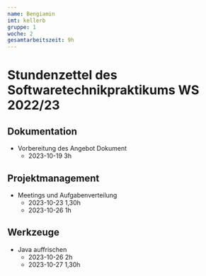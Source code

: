 ```yaml
---
name: Bengiamin
imt: kellerb
gruppe: 1
woche: 2
gesamtarbeitszeit: 9h
---
```


# Stundenzettel des Softwaretechnikpraktikums WS 2022/23

## Dokumentation
- Vorbereitung des Angebot Dokument
  - 2023-10-19 3h

## Projektmanagement
- Meetings und Aufgabenverteilung
  - 2023-10-23 1,30h
  - 2023-10-26 1h

## Werkzeuge
- Java auffrischen
  - 2023-10-26 2h
  - 2023-10-27 1,30h

